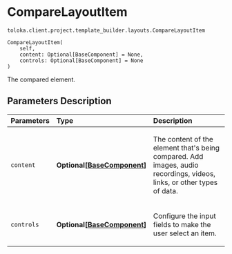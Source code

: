 # CompareLayoutItem
`toloka.client.project.template_builder.layouts.CompareLayoutItem`

```
CompareLayoutItem(
    self,
    content: Optional[BaseComponent] = None,
    controls: Optional[BaseComponent] = None
)
```

The compared element.

## Parameters Description

| Parameters | Type | Description |
| :----------| :----| :-----------|
`content`|**Optional\[[BaseComponent](toloka.client.project.template_builder.base.BaseComponent.md)\]**|<p>The content of the element that&#x27;s being compared. Add images, audio recordings, videos, links, or other types of data.</p>
`controls`|**Optional\[[BaseComponent](toloka.client.project.template_builder.base.BaseComponent.md)\]**|<p>Configure the input fields to make the user select an item.</p>
